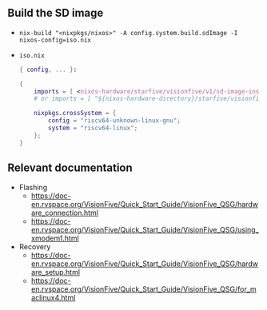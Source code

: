 ## Build the SD image
- ``nix-build "<nixpkgs/nixos>" -A config.system.build.sdImage -I nixos-config=iso.nix``

- ``iso.nix``
    ```nix
    { config, ... }:

    {
        imports = [ <nixos-hardware/starfive/visionfive/v1/sd-image-installer.nix> ];
        # or imports = [ "${nixos-hardware-directory}/starfive/visionfive/v1/sd-image-installer.nix" ];

        nixpkgs.crossSystem = {
            config = "riscv64-unknown-linux-gnu";
            system = "riscv64-linux";
        };
    }
    ```

## Relevant documentation
- Flashing
  - https://doc-en.rvspace.org/VisionFive/Quick_Start_Guide/VisionFive_QSG/hardware_connection.html
  - https://doc-en.rvspace.org/VisionFive/Quick_Start_Guide/VisionFive_QSG/using_xmodem1.html
- Recovery
  - https://doc-en.rvspace.org/VisionFive/Quick_Start_Guide/VisionFive_QSG/hardware_setup.html
  - https://doc-en.rvspace.org/VisionFive/Quick_Start_Guide/VisionFive_QSG/for_maclinux4.html
